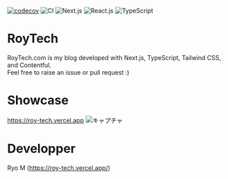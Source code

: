 [![codecov](https://codecov.io/gh/Ryo-M-49/RoyTech/branch/main/graph/badge.svg?token=CIPUL061JW)](https://codecov.io/gh/Ryo-M-49/RoyTech)
![CI](https://github.com/Ryo-M-49/RoyTech/workflows/CI/badge.svg)
![Next.js](https://img.shields.io/badge/Next.js-10.0.4-000000.svg?logo=next.js&style=plastic)
![React.js](https://img.shields.io/badge/React-17.0.1-61DAFB.svg?logo=react&style=plastic)
![TypeScript](https://img.shields.io/badge/TypeScript-4.1.3-007ACC.svg?logo=typescript&style=plastic)


# RoyTech
RoyTech.com is my blog developed with Next.js, TypeScript, Tailwind CSS, and Contentful. <br>
Feel free to raise an issue or pull request :)

# Showcase
https://roy-tech.vercel.app
![キャプチャ](https://user-images.githubusercontent.com/57619070/103656444-f26a8080-4fab-11eb-80d2-440cc1a9718d.PNG)

# Developper
Ryo M (https://roy-tech.vercel.app/)
